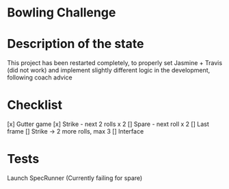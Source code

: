 # Bowling Challenge

# Description of the state

This project has been restarted completely, to properly set Jasmine + Travis (did not work) and implement slightly different logic in the development, following coach advice

# Checklist

[x] Gutter game
[x] Strike - next 2 rolls x 2
[] Spare - next roll x 2
[] Last frame
  [] Strike -> 2 more rolls, max 3
[] Interface

# Tests

Launch SpecRunner (Currently failing for spare)
